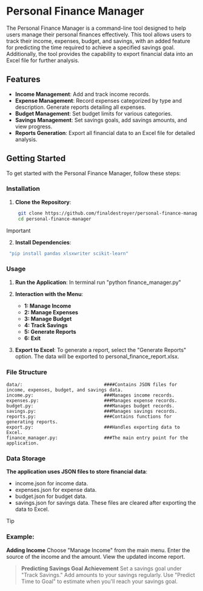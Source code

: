 # Personal Finance Manager

The Personal Finance Manager is a command-line tool designed to help users manage their personal finances effectively. This tool allows users to track their income, expenses, budget, and savings, with an added feature for predicting the time required to achieve a specified savings goal. Additionally, the tool provides the capability to export financial data into an Excel file for further analysis.

## Features

- **Income Management**: Add and track income records.
- **Expense Management**: Record expenses categorized by type and description. Generate reports detailing all expenses.
- **Budget Management**: Set budget limits for various categories.
- **Savings Management**: Set savings goals, add savings amounts, and view progress.
- **Reports Generation**: Export all financial data to an Excel file for detailed analysis.

## Getting Started

To get started with the Personal Finance Manager, follow these steps:

### Installation

1. **Clone the Repository**:
   ```bash
    git clone https://github.com/finaldestroyer/personal-finance-manager.git
    cd personal-finance-manager

> [!IMPORTANT]
>2. **Install Dependencies**:
>   ```bash
>    "pip install pandas xlsxwriter scikit-learn"

### Usage

1. **Run the Application**:
    In terminal run "python finance_manager.py"

2. **Interaction with the Menu**:
    - **1: Manage Income**
    - **2: Manage Expenses**
    - **3: Manage Budget**
    - **4: Track Savings**
    - **5: Generate Reports**
    - **6: Exit**


3. **Export to Excel**:
    To generate a report, select the "Generate Reports" option. The data will be exported to personal_finance_report.xlsx.

### File Structure
    data/:                              ####Contains JSON files for income, expenses, budget, and savings data.
    income.py:                          ###Manages income records.
    expenses.py:                        ###Manages expense records.
    budget.py:                          ###Manages budget records.
    savings.py:                         ###Manages savings records.
    reports.py:                         ###Contains functions for generating reports.
    export.py:                          ###Handles exporting data to Excel.
    finance_manager.py:                 ###The main entry point for the application.

### Data Storage

**The application uses JSON files to store financial data**:
- income.json for income data.
- expenses.json for expense data.
- budget.json for budget data.
- savings.json for savings data.
These files are cleared after exporting the data to Excel.

> [!TIP]
>### Example:
>**Adding Income**
>    Choose "Manage Income" from the main menu.
>    Enter the source of the income and the amount.
>    View the updated income report.

>**Predicting Savings Goal Achievement**
>    Set a savings goal under "Track Savings."
>    Add amounts to your savings regularly.
>    Use "Predict Time to Goal" to estimate when you'll reach your savings goal.
